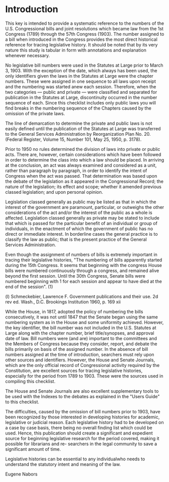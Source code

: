 Introduction
============

This key is intended to provide a systematic reference to
the numbers of the U.S. Congressional bills and joint
resolutions which became law from the 1st Congress (1789)
through the 57th Congress (1903). The number assigned to a bill
when introduced in the Congress provides the most direct
historical reference for tracing legislative history. It should
be noted that by its very nature this study is tabular in form
with annotations and explanation whenever necessary.

No legislative bill numbers were used in the Statutes at
Large prior to March 3, 1903. With the exception of the date,
which always has been used, the only identifiers given the laws
in the Statutes at Large were the chapter numbers. These were
assigned in one sequence to all laws upon receipt and the
numbering was started anew each session. Therefore, when the
two categories — public and private — were classified and
separated for publication in the Statutes at Large, discontinuity
occurred in the number sequence of each. Since this
checklist includes only public laws you will find breaks in the
numbering sequence of the Chapters caused by the omission of the
private laws.

The line of demarcation to determine the private and public
laws is not easily defined until the publication of the Statutes
at Large was transferred to the General Services Administration
by Reorganization Plan No. 20. (Federal Register, Volume 15,
Number 101, May 25, 1950, p. 3178).

Prior to 1950 no rules determined the division of laws into
private or public acts. There are, however, certain considerations
which have been followed in order to determine the class
into which a law should be placed. In arriving at the conclusion,
an act was always examined and considered as a unit,
rather than paragraph by paragraph, in order to identify the
intent of Congress when the act was passed. That determination
was based upon the debate of the legislation as it appeared in
the Congressional Record; the nature of the legislation; its
effect and scope; whether it amended previous classed
legislation; and upon personal opinion.

Legislation classed generally as public may be listed as
that in which the interest of the government are paramount,
particular, or outweighs the other considerations of the act
and/or the interest of the public as a whole is affected.
Legislation classed generally as private may be stated to
include that which is passed for the particular benefit of an
individual or group of individuals, in the enactment of which
the government of public has no direct or immediate interest.
In borderline cases the general practice is to classify the law
as public; that is the present practice of the General Services
Administration.

Even though the assignment of numbers of bills is extremely
important in tracing their legislative histories, "The numbering
of bills apparently started during the 15th Congress. It seems
that beginning with the congress House bills were numbered
continuously through a congress, and remained alive beyond the
first session. Until the 30th Congress, Senate bills were
numbered beginning with 1 for each session and appear to have
died at the end of the session". (1)

(l) Schmeckebier, Lawrence F. Government publications and
their use. 2d rev ed. Wash., D.C.
Brookings Institution 1960, p. 169
xii

While the House, in 1817, adopted the policy of numbering
the bills consecutively, it was not until 1847 that the Senate
began using the same numbering system as in the House and some
uniformity achieved. However, the key identifier, the bill
number was not included in the U.S. Statutes at Large along with
the chapter number, brief title/synopses, and approval date of
law. Bill numbers were (and are) important to the committees
and the Members of Congress because they consider, report, and
debate the bills primarily on basis of the assigned number. In
the absence of bill numbers assigned at the time of introduction,
searchers must rely upon other sources and identifiers. However,
the House and Senate Journals, which are the only official
record of Congressional activity required by the Constitution,
are excellent sources for tracing legislative histories,
especially for the period from 1789 to 1903. These were the
sources used in compiling this checklist.

The House and Senate Journals are also excellent supplementary
tools to be used with the Indexes to the debates as
explained in the "Users Guide" to this checklist.

The difficulties, caused by the omission of bill numbers
prior to 1903, have been recognized by those interested in
developing histories for academic, legislative or judicial
reason. Each legislative history had to be developed on a case
by case basis, there being no overall finding list which could
be used. Hence, this publication should create a significant and
expedient source for beginning legislative research for the
period covered, making it possible for librarians and re-
searchers in the legal community to save a significant amount
of time.

Legislative histories can be essential to any individualwho
needs to understand the statutory intent and meaning of the law.

Eugene Nabors
